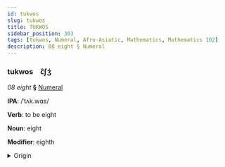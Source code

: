 ```yaml
---
id: tukwos
slug: tukwos
title: TUKWOS
sidebar_position: 303
tags: [tukwos, Numeral, Afro-Asiatic, Mathematics, Mathematics 102]
description: 08 eight § Numeral
---
```


### tukwos&emsp;<span kind="abugida">c̑ʃʒ́</span>

*08 eight* **§** [Numeral](../../tags/Numeral)

**IPA**: /ˈtʌk.wɑs/

**Verb**: to be eight

**Noun**: eight

**Modifier**: eighth

<details>
    <summary>Origin</summary>
    Hausa takwàs [tə́.kʷàs]<br/>
    <em>Afro-Asiatic Language Family</em>
</details>